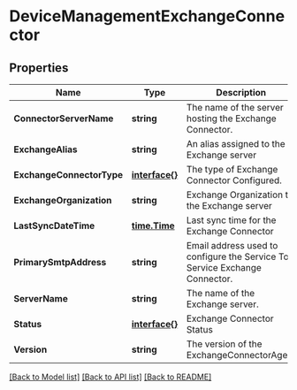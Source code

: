 # DeviceManagementExchangeConnector

## Properties

Name | Type | Description | Notes
------------ | ------------- | ------------- | -------------
**ConnectorServerName** | **string** | The name of the server hosting the Exchange Connector. | [optional] 
**ExchangeAlias** | **string** | An alias assigned to the Exchange server | [optional] 
**ExchangeConnectorType** | [**interface{}**](.md) | The type of Exchange Connector Configured. | [optional] 
**ExchangeOrganization** | **string** | Exchange Organization to the Exchange server | [optional] 
**LastSyncDateTime** | [**time.Time**](time.Time.md) | Last sync time for the Exchange Connector | [optional] 
**PrimarySmtpAddress** | **string** | Email address used to configure the Service To Service Exchange Connector. | [optional] 
**ServerName** | **string** | The name of the Exchange server. | [optional] 
**Status** | [**interface{}**](.md) | Exchange Connector Status | [optional] 
**Version** | **string** | The version of the ExchangeConnectorAgent | [optional] 

[[Back to Model list]](../README.md#documentation-for-models) [[Back to API list]](../README.md#documentation-for-api-endpoints) [[Back to README]](../README.md)


